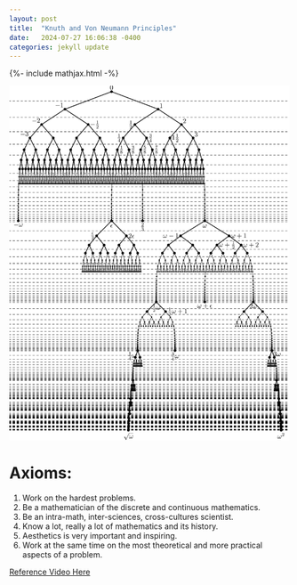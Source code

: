 ```yaml
---
layout: post
title:  "Knuth and Von Neumann Principles"
date:   2024-07-27 16:06:38 -0400
categories: jekyll update
---
```

{%- include mathjax.html -%}


![Tower of Hanoi](/assets/images/knuth-von-neumann-principles/Surreal_number_tree.svg.png)

# Axioms:

1. Work on the hardest problems. 
2. Be a mathematician of the discrete and continuous mathematics.
3. Be an intra-math, inter-sciences, cross-cultures scientist.
4. Know a lot, really a lot of mathematics and its history.
5. Aesthetics is very important and inspiring.
6. Work at the same time on the most theoretical and more practical aspects of a problem.



[Reference Video Here](https://www.youtube.com/watch?v=g4lhrVPDUG0&t=3701s&ab_channel=BrownUniversity)

